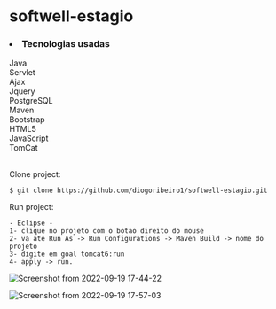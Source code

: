 # softwell-estagio 

<h3><li>Tecnologias usadas</li></h3>
    Java<br>
    Servlet<br>
    Ajax<br>
    Jquery<br>
    PostgreSQL<br>
    Maven<br>
    Bootstrap<br>
    HTML5<br>
    JavaScript<br>
    TomCat<br>
    <br>
    
Clone project:

    $ git clone https://github.com/diogoribeiro1/softwell-estagio.git
    
Run project:

    - Eclipse - 
    1- clique no projeto com o botao direito do mouse 
    2- va ate Run As -> Run Configurations -> Maven Build -> nome do projeto 
    3- digite em goal tomcat6:run
    4- apply -> run.
    
    
![Screenshot from 2022-09-19 17-44-22](https://user-images.githubusercontent.com/89152312/191114238-0fcd4fda-11b3-4a0c-8f35-e3659408780b.png)

![Screenshot from 2022-09-19 17-57-03](https://user-images.githubusercontent.com/89152312/191115120-1eb1fb20-f632-4db2-ad0c-207ad395db92.png)
